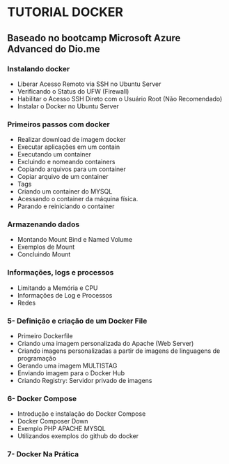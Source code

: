 # TUTORIAL DOCKER

## Baseado no bootcamp Microsoft Azure Advanced do Dio.me

### Instalando docker

- Liberar Acesso Remoto via SSH no Ubuntu Server
- Verificando o Status do UFW (Firewall)
- Habilitar o Acesso SSH Direto com o Usuário Root (Não Recomendado)
- Instalar o Docker no Ubuntu Server

### Primeiros passos com docker

- Realizar download de imagem docker
- Executar aplicações em um contain
- Executando um container
- Excluindo e nomeando containers
- Copiando arquivos para um container
- Copiar arquivo de um container
- Tags
- Criando um container do MYSQL
- Acessando o container da máquina física.
- Parando e reiniciando o container

### Armazenando dados

- Montando Mount Bind e Named Volume
- Exemplos de Mount
- Concluindo Mount

### Informações, logs e processos

- Limitando a Memória e CPU
- Informações de Log e Processos
- Redes

### 5- Definição e criação de um Docker File

- Primeiro Dockerfile
- Criando uma imagem personalizada do Apache (Web Server)
- Criando imagens personalizadas a partir de imagens de linguagens de programação
- Gerando uma imagem MULTISTAG
- Enviando imagem para o Docker Hub
- Criando Registry: Servidor privado de imagens

### 6- Docker Compose

- Introdução e instalação do Docker Compose
- Docker Composer Down
- Exemplo PHP APACHE MYSQL
- Utilizandos exemplos do github do docker

### 7- Docker Na Prática